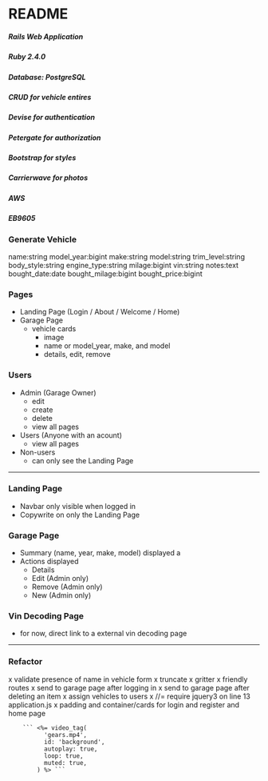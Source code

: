 # README

##### Rails Web Application
##### Ruby 2.4.0
##### Database: PostgreSQL
##### CRUD for vehicle entires
##### Devise for authentication
##### Petergate for authorization
##### Bootstrap for styles
##### Carrierwave for photos
##### AWS
##### EB9605

### Generate Vehicle
name:string 
model_year:bigint 
make:string 
model:string 
trim_level:string 
body_style:string 
engine_type:string 
milage:bigint 
vin:string 
notes:text 
bought_date:date 
bought_milage:bigint 
bought_price:bigint


### Pages
* Landing Page (Login / About / Welcome / Home)
* Garage Page
  - vehicle cards
    - image
    - name or model_year, make, and model
    - details, edit, remove


### Users
* Admin (Garage Owner) 
    - edit
    - create
    - delete
    - view all pages
* Users (Anyone with an acount)
    - view all pages
* Non-users
    - can only see the Landing Page


---

### Landing Page
- Navbar only visible when logged in
- Copywrite on only the Landing Page


### Garage Page
- Summary (name, year, make, model) displayed a
- Actions displayed
    - Details
    - Edit (Admin only)
    - Remove (Admin only)
    - New (Admin only)


### Vin Decoding Page
- for now, direct link to a external vin decoding page


---


### Refactor
x validate presence of name in vehicle form
x truncate
x gritter
x friendly routes
x send to garage page after logging in
x send to garage page after deleting an item
x assign vehicles to users
x //= require jquery3 on line 13 application.js
x padding and container/cards for login and register and home page



        ``` <%= video_tag(
              'gears.mp4',
              id: 'background',
              autoplay: true,
              loop: true,
              muted: true,
            ) %> ```
